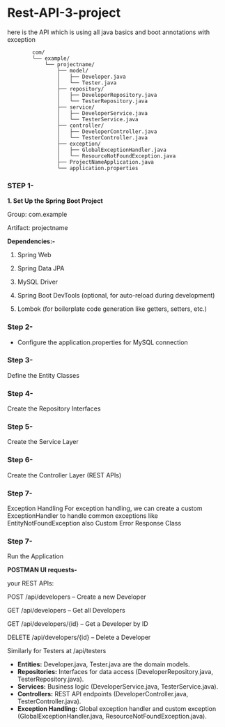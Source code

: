 # Rest-API-3-project
here is the API which is using all java basics and boot annotations with exception


            com/
            └── example/
                └── projectname/
                    ├── model/
                    │   ├── Developer.java
                    │   └── Tester.java
                    ├── repository/
                    │   ├── DeveloperRepository.java
                    │   └── TesterRepository.java
                    ├── service/
                    │   ├── DeveloperService.java
                    │   └── TesterService.java
                    ├── controller/
                    │   ├── DeveloperController.java
                    │   └── TesterController.java
                    ├── exception/
                    │   ├── GlobalExceptionHandler.java
                    │   └── ResourceNotFoundException.java
                    ├── ProjectNameApplication.java
                    └── application.properties

### **STEP 1-**

**1. Set Up the Spring Boot Project**


Group: com.example

Artifact: projectname

**Dependencies:-**

1. Spring Web
            
2. Spring Data JPA
            
3. MySQL Driver
            
4. Spring Boot DevTools (optional, for auto-reload during development)
            
5. Lombok (for boilerplate code generation like getters, setters, etc.)

### **Step 2-**

- Configure the application.properties for MySQL connection

### **Step 3-**

Define the Entity Classes

### **Step 4-**

Create the Repository Interfaces

### **Step 5-**

Create the Service Layer

### **Step 6-**

Create the Controller Layer (REST APIs)

### **Step 7-**

Exception Handling For exception handling, we can create a custom ExceptionHandler to handle common exceptions like EntityNotFoundException
also Custom Error Response Class

### **Step 7-**

Run the Application

**POSTMAN UI requests-**

your REST APIs:

POST /api/developers – Create a new Developer

GET /api/developers – Get all Developers

GET /api/developers/{id} – Get a Developer by ID

DELETE /api/developers/{id} – Delete a Developer

Similarly for Testers at /api/testers

- **Entities:** Developer.java, Tester.java are the domain models.
- **Repositories:** Interfaces for data access (DeveloperRepository.java, TesterRepository.java).
- **Services:** Business logic (DeveloperService.java, TesterService.java).
- **Controllers:** REST API endpoints (DeveloperController.java, TesterController.java).
- **Exception Handling:** Global exception handler and custom exception (GlobalExceptionHandler.java, ResourceNotFoundException.java).
